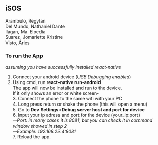 ## iSOS

   Arambulo, Regylan<br>
   Del Mundo, Nathaniel Dante<br>
   Ilagan, Ma. Elpedia<br>
   Suarez, Jomariette Kristine<br>
   Visto, Aries<br>

### To run the App
*assuming you have successfully installed react-native* <br>
1. Connect your android device (*USB Debugging enabled*)<br>
2. Using cmd, run **react-native run-android**<br>
   The app will now be installed and run to the device. <br>
   If it only shows an error or white screen- <br>
      3. Connect the phone to the same wifi with your PC<br>
      4. Long press return or shake the phone (this will open a menu)<br>
      5. Go to **Dev Settings**>**Debug server host and port for device**<br>
      6. Input your ip adress and port for the device (your_ip:port)<br>
            *--Port: in many cases it is 8081, but you can check it in command window showed in step 2*<br>
            *--Example: 192.168.22.4:8081*<br>
      7. Reload the app. <br>
